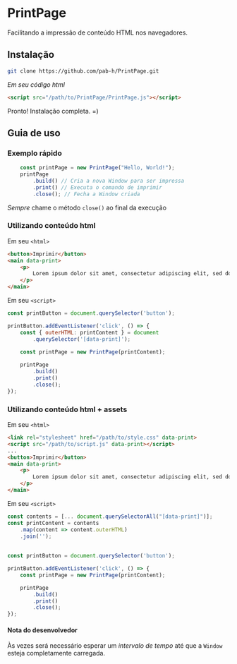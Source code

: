# PrintPage
Facilitando a impressão de conteúdo HTML nos navegadores.
## Instalação 
~~~bash
git clone https://github.com/pab-h/PrintPage.git
~~~
_Em seu código html_
~~~html
<script src="/path/to/PrintPage/PrintPage.js"></script>
~~~
Pronto! Instalação completa. =)

## Guia de uso

### Exemplo rápido
~~~javascript
    const printPage = new PrintPage("Hello, World!");
    printPage
        .build() // Cria a nova Window para ser impressa
        .print() // Executa o comando de imprimir
        .close(); // Fecha a Window criada
~~~
*Sempre* chame o método `close()` ao final da execução 

### Utilizando conteúdo html
Em seu `<html>`
~~~html 
<button>Imprimir</button>
<main data-print>
    <p>
        Lorem ipsum dolor sit amet, consectetur adipiscing elit, sed do eiusmod tempor incididunt ut labore et dolore magna aliqua. Non consectetur a erat nam at lectus.
    </p>
</main>
~~~

Em seu `<script>`
~~~javascript
const printButton = document.querySelector('button');

printButton.addEventListener('click', () => {
    const { outerHTML: printContent } = document
        .querySelector('[data-print]');
        
    const printPage = new PrintPage(printContent);

    printPage
        .build()
        .print()
        .close();
});
~~~

### Utilizando conteúdo html + assets
Em seu `<html>`
~~~html 
<link rel="stylesheet" href="/path/to/style.css" data-print>
<script src="/path/to/script.js" data-print></script>
...
<button>Imprimir</button>
<main data-print>
    <p>
        Lorem ipsum dolor sit amet, consectetur adipiscing elit, sed do eiusmod tempor incididunt ut labore et dolore magna aliqua. Non consectetur a erat nam at lectus.
    </p>
</main>
~~~

Em seu `<script>`
~~~javascript
const contents = [... document.querySelectorAll("[data-print]")];
const printContent = contents
    .map(content => content.outerHTML)
    .join('');
    
    
const printButton = document.querySelector('button');

printButton.addEventListener('click', () => {
    const printPage = new PrintPage(printContent);

    printPage
        .build()
        .print()
        .close();
});    
~~~
#### Nota do desenvolvedor
Às vezes será necessário esperar um *intervalo de tempo* até que a `Window` esteja completamente carregada. 
